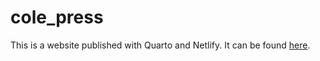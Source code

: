 # cole_press

This is a website published with Quarto and Netlify. It can be found [here](https://cole.press).
